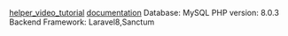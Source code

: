 [helper_video_tutorial](https://www.youtube.com/watch?v=PcZmv1AOfFo)
[documentation](https://laravel.com/docs/8.x/sanctum)
Database: MySQL
PHP version: 8.0.3
Backend Framework: Laravel8,Sanctum
